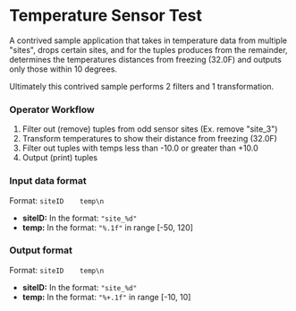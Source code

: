 # Temperature Sensor Test
A contrived sample application that takes in temperature data from multiple 
"sites", drops certain sites, and for the tuples produces from the remainder, 
determines the temperatures distances from freezing (32.0F) and outputs only 
those within 10 degrees.

Ultimately this contrived sample performs 2 filters and 1 transformation.

### Operator Workflow
  1) Filter out (remove) tuples from odd sensor sites (Ex. remove "site_3")
  2) Transform temperatures to show their distance from freezing (32.0F)
  3) Filter out tuples with temps less than -10.0 or greater than +10.0
  4) Output (print) tuples

### Input data format
Format: ```siteID    temp\n```
  * **siteID:** In the format: ```"site_%d"```
  * **temp:** In the format: ```"%.1f"``` in range [-50, 120]

### Output format
Format: ```siteID    temp\n```
  * **siteID:** In the format: ```"site_%d"```
  * **temp:** In the format: ```"%+.1f"``` in range [-10, 10]
